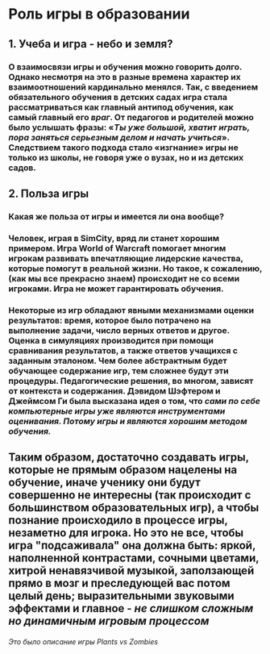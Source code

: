# Роль игры в образовании
## 1. Учеба и игра - небо и земля?
### О взаимосвязи игры и обучения можно говорить долго. Однако несмотря на это в разные времена характер их взаимоотношений кардинально менялся. Так, с введением обязательного обучения в детских садах игра стала рассматриваться как главный антипод обучения, как самый главный его *враг*. От педагогов и родителей можно было услышать фразы: «*Ты уже большой, хватит играть, пора заняться серьезным делом и начать учиться*». Следствием такого подхода стало «изгнание» игры не только из школы, не говоря уже о вузах, но и из детских садов.
## 2. Польза игры
### Какая же польза от игры и имеется ли она вообще?
### Человек, играя в SimCity, вряд ли станет хорошим примером. Игра World of Warcraft помогает многим игрокам развивать впечатляющие лидерские качества, которые помогут в реальной жизни. Но такое, к сожалению, (как мы все прекрасно знаем) происходит не со всеми игроками. Игра не может гарантировать обучения.
### Некоторые из игр обладают явными механизмами оценки результатов: время, которое было потрачено на выполнение задачи, число верных ответов и другое. Оценка в симуляциях производится при помощи сравнивания результатов, а также ответов учащихся с заданным эталоном. Чем более абстрактным будет обучающее содержание игр, тем сложнее будут эти процедуры. Педагогические решения, во многом, зависят от контекста и содержания. Дэвидом Шэфтером и Джеймсом Ги была высказана идея о том, что *сами по себе компьютерные игры уже являются инструментами оценивания. Потому игры и являются хорошим методом обучения.*
## Таким образом, достаточно создавать игры, которые не прямым образом нацелены на обучение, иначе ученику они будут совершенно не интересны (так происходит с большинством образовательных игр), а чтобы познание происходило в процессе игры, незаметно для игрока. Но это не все, чтобы игра "подсаживала" она должна быть: яркой, наполненной контрастами, сочными цветами, хитрой ненавязчивой музыкой, заползающей прямо в мозг и преследующей вас потом целый день; выразительными звуковыми эффектами и главное - *не слишком сложным но динамичным игровым процессом* 
###### Это было описание игры Plants vs Zombies

